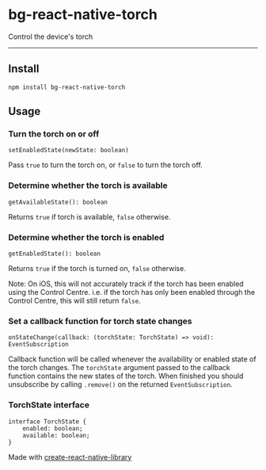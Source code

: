 # bg-react-native-torch

Control the device's torch

---

## Install

`npm install bg-react-native-torch`

## Usage

### Turn the torch on or off

`setEnabledState(newState: boolean)`

Pass `true` to turn the torch on, or `false` to turn the torch off.


### Determine whether the torch is available

`getAvailableState(): boolean`

Returns `true` if torch is available, `false` otherwise.


### Determine whether the torch is enabled

`getEnabledState(): boolean`

Returns `true` if the torch is turned on, `false` otherwise.

Note: On iOS, this will not accurately track if the torch has been enabled using the Control Centre. i.e. if the torch has only been enabled through the Control Centre, this will still return `false`.


### Set a callback function for torch state changes

`onStateChange(callback: (torchState: TorchState) => void): EventSubscription`

Callback function will be called whenever the availability or enabled state of the torch changes. The `torchState` argument passed to the callback function contains the new states of the torch. When finished you should unsubscribe by calling `.remove()` on the returned `EventSubscription`.


### TorchState interface

```
interface TorchState {
    enabled: boolean;
    available: boolean;
}
```

Made with [create-react-native-library](https://github.com/callstack/react-native-builder-bob)

